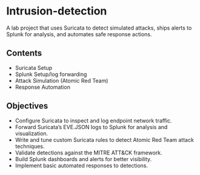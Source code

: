 # Intrusion-detection
A lab project that uses Suricata to detect simulated attacks, ships alerts to Splunk for analysis, and automates safe response actions.

## Contents
- Suricata Setup
- Splunk Setup/log forwarding
- Attack Simulation (Atomic Red Team)
- Response Automation

## Objectives
- Configure Suricata to inspect and log endpoint network traffic.
- Forward Suricata’s EVE.JSON logs to Splunk for analysis and visualization.
- Write and tune custom Suricata rules to detect Atomic Red Team attack techniques.
- Validate detections against the MITRE ATT&CK framework.
- Build Splunk dashboards and alerts for better visibility.
- Implement basic automated responses to detections.
